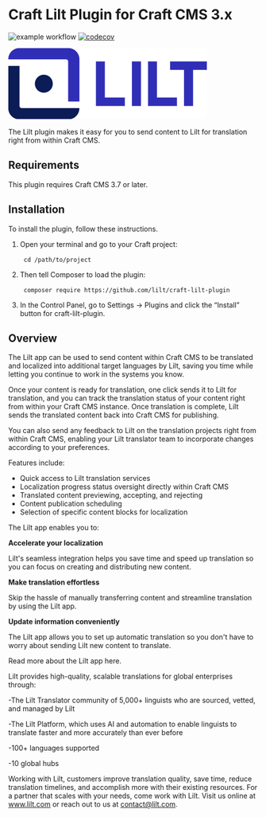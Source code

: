 # Craft Lilt Plugin for Craft CMS 3.x

![example workflow](https://github.com/lilt/craft-lilt-plugin/actions/workflows/push.yml/badge.svg?branch=1.x)
[![codecov](https://codecov.io/gh/lilt/craft-lilt-plugin/branch/1.x/graph/badge.svg?token=29FN4ZTOI8)](https://codecov.io/gh/lilt/craft-lilt-plugin)

![Screenshot](resources/img/plugin-logo.webp)

The Lilt plugin makes it easy for you to send content to Lilt for translation right from within Craft CMS.

## Requirements

This plugin requires Craft CMS 3.7 or later.

## Installation

To install the plugin, follow these instructions.

1. Open your terminal and go to your Craft project:

        cd /path/to/project

2. Then tell Composer to load the plugin:

        composer require https://github.com/lilt/craft-lilt-plugin

3. In the Control Panel, go to Settings → Plugins and click the “Install” button for craft-lilt-plugin.

## Overview

The Lilt app can be used to send content within Craft CMS to be translated and localized into additional target languages by Lilt, saving you time while letting you continue to work in the systems you know.

Once your content is ready for translation, one click sends it to Lilt for translation, and you can track the translation status of your content right from within your Craft CMS instance.  Once translation is complete, Lilt sends the translated content back into Craft CMS for publishing.

You can also send any feedback to Lilt on the translation projects right from within Craft CMS, enabling your Lilt translator team to incorporate changes according to your preferences.

Features include:

- Quick access to Lilt translation services
- Localization progress status oversight directly within Craft CMS
- Translated content previewing, accepting, and rejecting
- Content publication scheduling
- Selection of specific content blocks for localization

The Lilt app enables you to:

**Accelerate your localization**

Lilt's seamless integration helps you save time and speed up translation so you can
focus on creating and distributing new content.

**Make translation effortless**

Skip the hassle of manually transferring content and streamline translation by using
the Lilt app.

**Update information conveniently**

The Lilt app allows you to set up automatic translation so you don't have to worry
about sending Lilt new content to translate.

Read more about the Lilt app here.

Lilt provides high-quality, scalable translations for global enterprises through:

-The Lilt Translator community of 5,000+ linguists who are sourced, vetted, and managed by Lilt

-The Lilt Platform, which uses AI and automation to enable linguists to translate faster and more accurately than ever before

-100+ languages supported

-10 global hubs

Working with Lilt, customers improve translation quality, save time, reduce translation timelines, and accomplish more with their existing resources. For a partner that scales with your needs, come work with Lilt. Visit us online at www.lilt.com or reach out to us at contact@lilt.com.